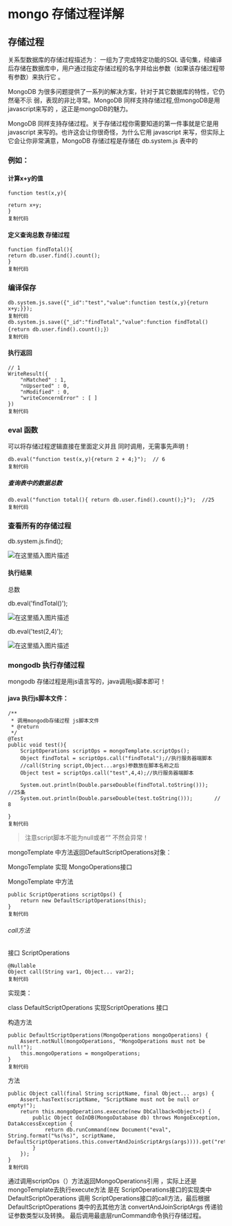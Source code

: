 # mongo 存储过程详解





## 存储过程

关系型数据库的存储过程描述为： 一组为了完成特定功能的SQL 语句集，经编译后存储在数据库中，用户通过指定存储过程的名字并给出参数（如果该存储过程带有参数）来执行它 。

MongoDB 为很多问题提供了一系列的解决方案，针对于其它数据库的特性，它仍然毫不示 弱，表现的非比寻常。MongoDB 同样支持存储过程,但mongoDB是用javascript来写的 ，这正是mongoDB的魅力。

MongoDB 同样支持存储过程。关于存储过程你需要知道的第一件事就是它是用 javascript 来写的。也许这会让你很奇怪，为什么它用 javascript 来写，但实际上它会让你非常满意，MongoDB 存储过程是存储在 db.system.js 表中的

### 例如：

#### 计算x+y的值

```
function test(x,y){

return x+y;
}
复制代码
```

#### 定义查询总数 存储过程

```
function findTotal(){
return db.user.find().count();
}
复制代码
```

### 编译保存

```
db.system.js.save({"_id":"test","value":function test(x,y){return x+y;}});
复制代码
db.system.js.save({"_id":"findTotal","value":function findTotal(){return db.user.find().count();}）
复制代码
```

#### 执行返回

```
// 1
WriteResult({
	"nMatched" : 1,
	"nUpserted" : 0,
	"nModified" : 0,
	"writeConcernError" : [ ]
})
复制代码
```

### eval 函数

可以将存储过程逻辑直接在里面定义并且 同时调用，无需事先声明！

```
db.eval("function test(x,y){return 2 + 4;}");  // 6 
复制代码
```

##### 查询表中的数据总数

```
db.eval("function total(){ return db.user.find().count();}");  //25
复制代码
```

### 查看所有的存储过程

db.system.js.find();



![在这里插入图片描述](https://p1-jj.byteimg.com/tos-cn-i-t2oaga2asx/gold-user-assets/2018/12/15/167b0ba081e90190~tplv-t2oaga2asx-watermark.awebp)



#### 执行结果

总数

db.eval('findTotal()');



![在这里插入图片描述](https://p1-jj.byteimg.com/tos-cn-i-t2oaga2asx/gold-user-assets/2018/12/15/167b0ba081d97870~tplv-t2oaga2asx-watermark.awebp)



db.eval('test(2,4)');



![在这里插入图片描述](https://p1-jj.byteimg.com/tos-cn-i-t2oaga2asx/gold-user-assets/2018/12/15/167b0ba081ca7169~tplv-t2oaga2asx-watermark.awebp)



### mongodb 执行存储过程

mongodb 存储过程是用js语言写的，java调用js脚本即可！

#### java 执行js脚本文件：

```
/**
 * 调用mongodb存储过程 js脚本文件
 * @return
 */
@Test
public void test(){
    ScriptOperations scriptOps = mongoTemplate.scriptOps();
    Object findTotal = scriptOps.call("findTotal");//执行服务器端脚本
    //call(String script,Object...args)参数放在脚本名称之后
    Object test = scriptOps.call("test",4,4);//执行服务器端脚本

    System.out.println(Double.parseDouble(findTotal.toString()));  //25条
    System.out.println(Double.parseDouble(test.toString()));       // 8 
 
}
复制代码
```

> 注意script脚本不能为null或者“” 不然会异常！

mongoTemplate 中方法返回DefaultScriptOperations对象：

MongoTemplate 实现 MongoOperations接口

MongoTemplate 中方法

```
public ScriptOperations scriptOps() {
    return new DefaultScriptOperations(this);
}
复制代码
```

###### call方法

接口 ScriptOperations

```
@Nullable
Object call(String var1, Object... var2);
复制代码
```

实现类：

class DefaultScriptOperations 实现ScriptOperations 接口

构造方法

```
public DefaultScriptOperations(MongoOperations mongoOperations) {
    Assert.notNull(mongoOperations, "MongoOperations must not be null!");
    this.mongoOperations = mongoOperations;
}
复制代码
```

方法

```
public Object call(final String scriptName, final Object... args) {
    Assert.hasText(scriptName, "ScriptName must not be null or empty!");
    return this.mongoOperations.execute(new DbCallback<Object>() {
        public Object doInDB(MongoDatabase db) throws MongoException, DataAccessException {
            return db.runCommand(new Document("eval", String.format("%s(%s)", scriptName, DefaultScriptOperations.this.convertAndJoinScriptArgs(args)))).get("retval");
        }
    });
}
复制代码
```

通过调用scriptOps（）方法返回MongoOperations引用 ，实际上还是mongoTemplate去执行execute方法 是在 ScriptOperations接口的实现类中DefaultScriptOperations 调用 ScriptOperations接口的call方法，最后根据DefaultScriptOperations 类中的去其他方法 convertAndJoinScriptArgs 传递验证参数类型以及转换。 最后调用最底层runCommand命令执行存储过程。